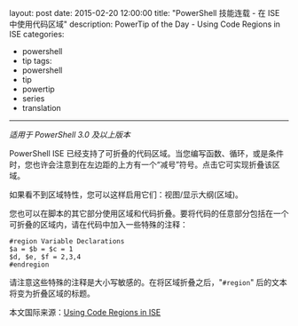 layout: post
date: 2015-02-20 12:00:00
title: "PowerShell 技能连载 - 在 ISE 中使用代码区域"
description: PowerTip of the Day - Using Code Regions in ISE
categories:
- powershell
- tip
tags:
- powershell
- tip
- powertip
- series
- translation
---
_适用于 PowerShell 3.0 及以上版本_

PowerShell ISE 已经支持了可折叠的代码区域。当您编写函数、循环，或是条件时，您也许会注意到在左边距的上方有一个“减号”符号。点击它可实现折叠该区域。

如果看不到区域特性，您可以这样启用它们：视图/显示大纲(区域)。

您也可以在脚本的其它部分使用区域和代码折叠。要将代码的任意部分包括在一个可折叠的区域内，请在代码中加入一些特殊的注释：

    #region Variable Declarations
    $a = $b = $c = 1
    $d, $e, $f = 2,3,4
    #endregion

请注意这些特殊的注释是大小写敏感的。在将区域折叠之后，"`#region`" 后的文本将变为折叠区域的标题。

<!--more-->
本文国际来源：[Using Code Regions in ISE](http://community.idera.com/powershell/powertips/b/tips/posts/using-code-regions-in-ise)
